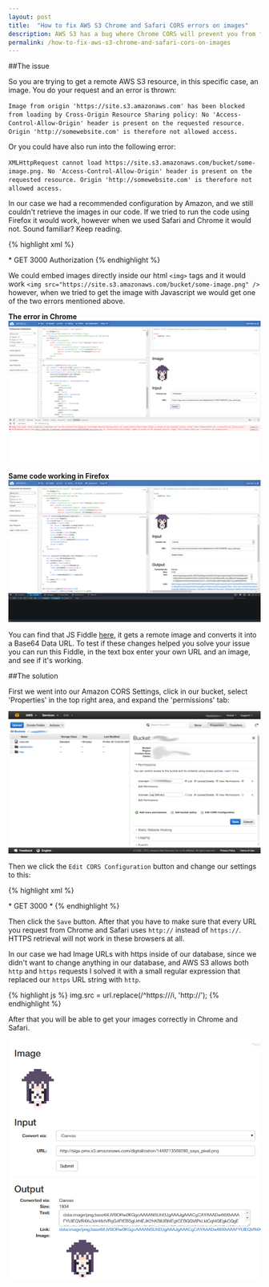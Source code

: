 ```yaml
---
layout: post
title:  "How to fix AWS S3 Chrome and Safari CORS errors on images"
description: AWS S3 has a bug where Chrome CORS will prevent you from fetching images. This is how to fix it
permalink: /how-to-fix-aws-s3-chrome-and-safari-cors-on-images
---
```


##The issue

So you are trying to get a remote AWS S3 resource, in this specific case, an image. You do your request and an error is thrown:

`Image from origin 'https://site.s3.amazonaws.com' has been blocked from loading by Cross-Origin Resource Sharing policy: No 'Access-Control-Allow-Origin' header is present on the requested resource. Origin 'http://somewebsite.com' is therefore not allowed access.`
    
Or you could have also run into the following error:

`XMLHttpRequest cannot load https://site.s3.amazonaws.com/bucket/some-image.png. No 'Access-Control-Allow-Origin' header is present on the requested resource. Origin 'http://somewebsite.com' is therefore not allowed access.`

In our case we had a recommended configuration by Amazon, and we still couldn't retrieve the images in our code. If we tried to run the code using Firefox it would work, however when we used Safari and Chrome it would not. Sound familiar? Keep reading.

{% highlight xml %}
<?xml version="1.0" encoding="UTF-8"?>
<CORSConfiguration xmlns="http://s3.amazonaws.com/doc/2006-03-01/">
    <CORSRule>
        <AllowedOrigin>*</AllowedOrigin>
        <AllowedMethod>GET</AllowedMethod>
        <MaxAgeSeconds>3000</MaxAgeSeconds>
        <AllowedHeader>Authorization</AllowedHeader>
    </CORSRule>
</CORSConfiguration>
{% endhighlight %}

We could embed images directly inside our html `<img>` tags and it would work `<img src="https://site.s3.amazonaws.com/bucket/some-image.png" />` however, when we tried to get the image with Javascript we would get one of the two errors mentioned above.

**The error in Chrome**
![Chrome Error](/assets/images/posts/2015-11-23-how-to-fix-aws-s3-chrome-safari-cors-error/chrome-error.png)

**Same code working in Firefox**
![Firefox Success](/assets/images/posts/2015-11-23-how-to-fix-aws-s3-chrome-safari-cors-error/firefox-success.png)

You can find that JS Fiddle [here](http://jsfiddle.net/02nojg8w/), it gets a remote image and converts it into a Base64 Data URL. To test if these changes helped you solve your issue you can run this Fiddle, in the text box enter your own URL and an image, and see if it's working.

##The solution

First we went into our Amazon CORS Settings, click in our bucket, select 'Properties' in the top right area, and expand the 'permissions' tab:

![AWS S3 Settings](/assets/images/posts/2015-11-23-how-to-fix-aws-s3-chrome-safari-cors-error/aws-s3.png)

Then we click the `Edit CORS Configuration` button and change our settings to this:

{% highlight xml %}
 <?xml version="1.0" encoding="UTF-8"?>
<CORSConfiguration xmlns="http://s3.amazonaws.com/doc/2006-03-01/">
    <CORSRule>
        <AllowedOrigin>*</AllowedOrigin>
        <AllowedMethod>GET</AllowedMethod>
        <MaxAgeSeconds>3000</MaxAgeSeconds>
        <AllowedHeader>*</AllowedHeader>
    </CORSRule>
</CORSConfiguration>
{% endhighlight %}

Then click the `Save` button. After that you have to make sure that every URL you request from Chrome and Safari uses `http://` instead of `https://`. HTTPS retrieval will not work in these browsers at all.

In our case we had Image URLs with https inside of our database, since we didn't want to change anything in our database, and AWS S3 allows both `http` and `https` requests I solved it with a small regular expression that replaced our `https` URL string with `http`.

{% highlight js %}
img.src = url.replace(/^https:\/\//i, 'http://');
{% endhighlight %}

After that you will be able to get your images correctly in Chrome and Safari.

![AWS S3 Settings](/assets/images/posts/2015-11-23-how-to-fix-aws-s3-chrome-safari-cors-error/chrome-success.png)
